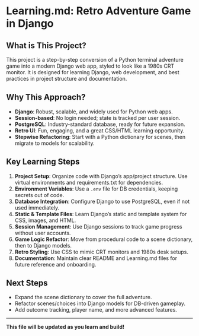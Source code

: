 # Learning.md: Retro Adventure Game in Django

## What is This Project?
This project is a step-by-step conversion of a Python terminal adventure game into a modern Django web app, styled to look like a 1980s CRT monitor. It is designed for learning Django, web development, and best practices in project structure and documentation.

## Why This Approach?
- **Django**: Robust, scalable, and widely used for Python web apps.
- **Session-based**: No login needed; state is tracked per user session.
- **PostgreSQL**: Industry-standard database, ready for future expansion.
- **Retro UI**: Fun, engaging, and a great CSS/HTML learning opportunity.
- **Stepwise Refactoring**: Start with a Python dictionary for scenes, then migrate to models for scalability.

## Key Learning Steps
1. **Project Setup**: Organize code with Django’s app/project structure. Use virtual environments and requirements.txt for dependencies.
2. **Environment Variables**: Use a `.env` file for DB credentials, keeping secrets out of code.
3. **Database Integration**: Configure Django to use PostgreSQL, even if not used immediately.
4. **Static & Template Files**: Learn Django’s static and template system for CSS, images, and HTML.
5. **Session Management**: Use Django sessions to track game progress without user accounts.
6. **Game Logic Refactor**: Move from procedural code to a scene dictionary, then to Django models.
7. **Retro Styling**: Use CSS to mimic CRT monitors and 1980s desk setups.
8. **Documentation**: Maintain clear README and Learning.md files for future reference and onboarding.

## Next Steps
- Expand the scene dictionary to cover the full adventure.
- Refactor scenes/choices into Django models for DB-driven gameplay.
- Add outcome tracking, player name, and more advanced features.

---

**This file will be updated as you learn and build!**
